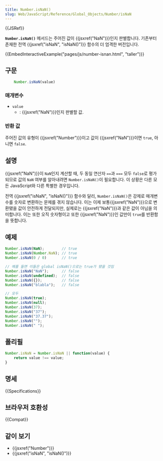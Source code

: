 ```yaml
---
title: Number.isNaN()
slug: Web/JavaScript/Reference/Global_Objects/Number/isNaN
---
```

{{JSRef}}

**`Number.isNaN()`** 메서드는 주어진 값이 {{jsxref("NaN")}}인지 판별합니다. 기존부터 존재한 전역 {{jsxref("isNaN", "isNaN()")}} 함수의 더 엄격한 버전입니다.

{{EmbedInteractiveExample("pages/js/number-isnan.html", "taller")}}

## 구문

```js
    Number.isNaN(value)
```

### 매개변수

- `value`
  - : {{jsxref("NaN")}}인지 판별할 값.

### 반환 값

주어진 값의 유형이 {{jsxref("Number")}}이고 값이 {{jsxref("NaN")}}이면 `true`, 아니면 `false`.

## 설명

{{jsxref("NaN")}}이 `NaN`인지 계산할 때, 두 동일 연산자 `==`과 `===` 모두 `false`로 평가되므로 값의 `NaN` 여부를 알아내려면 `Number.isNaN()`이 필요합니다. 이 상황은 다른 모든 JavaScript와 다른 특별한 경우입니다.

전역 {{jsxref("isNaN", "isNaN()")}} 함수와 달리, `Number.isNaN()`은 강제로 매개변수를 숫자로 변환하는 문제를 겪지 않습니다. 이는 이제 보통{{jsxref("NaN")}}으로 변환됐을 값이 안전하게 전달되지만, 실제로는 {{jsxref("NaN")}}과 같은 값이 아님을 의미합니다. 이는 또한 오직 숫자형이고 또한 {{jsxref("NaN")}}인 값만이 `true`를 반환함을 뜻합니다.

## 예제

```js
Number.isNaN(NaN);        // true
Number.isNaN(Number.NaN); // true
Number.isNaN(0 / 0)       // true

// 예를 들면 이들은 global isNaN()으로는 true가 됐을 것임
Number.isNaN("NaN");      // false
Number.isNaN(undefined);  // false
Number.isNaN({});         // false
Number.isNaN("blabla");   // false

// 모두
Number.isNaN(true);
Number.isNaN(null);
Number.isNaN(37);
Number.isNaN("37");
Number.isNaN("37.37");
Number.isNaN("");
Number.isNaN(" ");
```

## 폴리필

```js
Number.isNaN = Number.isNaN || function(value) {
    return value !== value;
}
```

## 명세

{{Specifications}}

## 브라우저 호환성

{{Compat}}

## 같이 보기

- {{jsxref("Number")}}
- {{jsxref("isNaN", "isNaN()")}}

